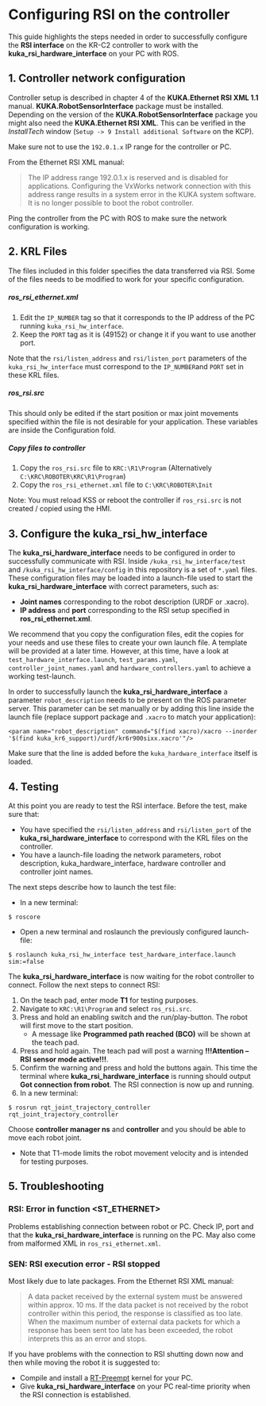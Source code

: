 # Configuring RSI on the controller

This guide highlights the steps needed in order to successfully configure the **RSI interface** on the KR-C2 controller to work with the **kuka_rsi_hardware_interface** on your PC with ROS.

## 1. Controller network configuration

Controller setup is described in chapter 4 of the **KUKA.Ethernet RSI XML 1.1** manual.
**KUKA.RobotSensorInterface** package must be installed. Depending on the version of the **KUKA.RobotSensorInterface** package you might also need the **KUKA.Ethernet RSI XML**. This can be verified in the _InstallTech_ window (`Setup -> 9 Install additional Software` on the KCP).

Make sure not to use the `192.0.1.x` IP range for the controller or PC.

From the Ethernet RSI XML manual:

> The IP address range 192.0.1.x is reserved and is disabled for applications.
> Configuring the VxWorks network connection with this address range results in a system error in the KUKA system software. It is no longer possible to boot the robot controller.

Ping the controller from the PC with ROS to make sure the network configuration is working.

## 2. KRL Files

The files included in this folder specifies the data transferred via RSI. Some of the files needs to be modified to work for your specific configuration.

##### ros_rsi_ethernet.xml

1. Edit the `IP_NUMBER` tag so that it corresponds to the IP address of the PC running `kuka_rsi_hw_interface`.
2. Keep the `PORT` tag as it is (49152) or change it if you want to use another port.

Note that the `rsi/listen_address` and `rsi/listen_port` parameters of the `kuka_rsi_hw_interface` must correspond to the `IP_NUMBER`and `PORT` set in these KRL files.

##### ros_rsi.src

This should only be edited if the start position or max joint movements specified within the file is not desirable for your application. These variables are inside the Configuration fold.

##### Copy files to controller

1. Copy the `ros_rsi.src` file to `KRC:\R1\Program` (Alternatively `C:\KRC\ROBOTER\KRC\R1\Program`)
2. Copy the `ros_rsi_ethernet.xml` file to `C:\KRC\ROBOTER\Init`

Note: You must reload KSS or reboot the controller if `ros_rsi.src` is not created / copied using the HMI.

## 3. Configure the kuka_rsi_hw_interface

The **kuka_rsi_hardware_interface** needs to be configured in order to successfully communicate with RSI. Inside `/kuka_rsi_hw_interface/test` and `/kuka_rsi_hw_interface/config` in this repository is a set of `*.yaml` files. These configuration files may be loaded into a launch-file used to start the **kuka_rsi_hardware_interface** with correct parameters, such as:

- **Joint names** corresponding to the robot description (URDF or .xacro).
- **IP address** and **port** corresponding to the RSI setup specified in **ros_rsi_ethernet.xml**.

We recommend that you copy the configuration files, edit the copies for your needs and use these files to create your own launch file. A template will be provided at a later time. However, at this time, have a look at `test_hardware_interface.launch`, `test_params.yaml`, `controller_joint_names.yaml` and `hardware_controllers.yaml` to achieve a working test-launch.

In order to successfully launch the **kuka_rsi_hardware_interface** a parameter `robot_description` needs to be present on the ROS parameter server. This parameter can be set manually or by adding this line inside the launch file (replace support package and `.xacro` to match your application):

```
<param name="robot_description" command="$(find xacro)/xacro --inorder '$(find kuka_kr6_support)/urdf/kr6r900sixx.xacro'"/>
```

Make sure that the line is added before the `kuka_hardware_interface` itself is loaded.

## 4. Testing

At this point you are ready to test the RSI interface. Before the test, make sure that:

- You have specified the `rsi/listen_address` and `rsi/listen_port` of the **kuka_rsi_hardware_interface** to correspond with the KRL files on the controller.
- You have a launch-file loading the network parameters, robot description, kuka_hardware_interface, hardware controller and controller joint names.

The next steps describe how to launch the test file:

- In a new terminal:

```
$ roscore
```

- Open a new terminal and roslaunch the previously configured launch-file:

```
$ roslaunch kuka_rsi_hw_interface test_hardware_interface.launch sim:=false
```

The **kuka_rsi_hardware_interface** is now waiting for the robot controller to connect. Follow the next steps to connect RSI:

1. On the teach pad, enter mode **T1** for testing purposes.
2. Navigate to `KRC:\R1\Program` and select `ros_rsi.src`.
3. Press and hold an enabling switch and the run/play-button. The robot will first move to the start position.
   - A message like **Programmed path reached (BCO)** will be shown at the teach pad.
4. Press and hold again. The teach pad will post a warning **!!!Attention –RSI sensor mode active!!!**.
5. Confirm the warning and press and hold the buttons again. This time the terminal where **kuka_rsi_hardware_interface** is running should output **Got connection from robot**. The RSI connection is now up and running.
6. In a new terminal:

```
$ rosrun rqt_joint_trajectory_controller rqt_joint_trajectory_controller
```

Choose **controller manager ns** and **controller** and you should be able to move each robot joint.

- Note that T1-mode limits the robot movement velocity and is intended for testing purposes.

## 5. Troubleshooting

### RSI: Error in function <ST_ETHERNET>

Problems establishing connection between robot or PC. Check IP, port and that the **kuka_rsi_hardware_interface** is running on the PC. May also come from malformed XML in `ros_rsi_ethernet.xml`.

### SEN: RSI execution error <execute> - RSI stopped

Most likely due to late packages. From the Ethernet RSI XML manual:

> A data packet received by the external system must be answered within approx. 10 ms. If the data packet is not received by the robot controller within this period, the response is classified as too late. When the maximum number of external data packets for which a response has been sent too late has been exceeded, the robot interprets this as an error and stops.

If you have problems with the connection to RSI shutting down now and then while moving the robot it is suggested to:

- Compile and install a [RT-Preempt](https://rt.wiki.kernel.org/index.php/RT_PREEMPT_HOWTO) kernel for your PC.
- Give **kuka_rsi_hardware_interface** on your PC real-time priority when the RSI connection is established.
